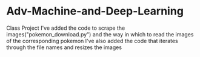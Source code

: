 # Adv-Machine-and-Deep-Learning
Class Project
I've added the code to scrape the images("pokemon_download.py") and the way in which to read the images of the corresponding pokemon
I've also added the code that  iterates through the file names and resizes the images
